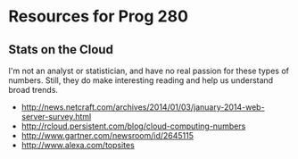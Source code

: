 Resources for Prog 280
======================




Stats on the Cloud
------------------

I'm not an analyst or statistician, and have no real passion for these
types of numbers. Still, they do make interesting reading and help
us understand broad trends.

- <http://news.netcraft.com/archives/2014/01/03/january-2014-web-server-survey.html>
- <http://rcloud.persistent.com/blog/cloud-computing-numbers>
- <http://www.gartner.com/newsroom/id/2645115>
- <http://www.alexa.com/topsites>

